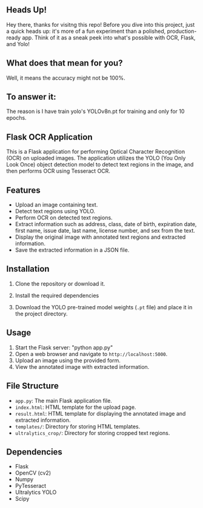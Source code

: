 ## Heads Up!

Hey there, thanks for visitng this repo! Before you dive into this project, just a quick heads up: it's more of a fun experiment than a polished, production-ready app. Think of it as a sneak peek into what's possible with OCR, Flask, and Yolo!

## What does that mean for you? 
Well, it means the accuracy might not be 100%.

## To answer it: 
The reason is I have train yolo's YOLOv8n.pt for training and only for 10 epochs. 

## Flask OCR Application

This is a Flask application for performing Optical Character Recognition (OCR) on uploaded images. The application utilizes the YOLO (You Only Look Once) object detection model to detect text regions in the image, and then performs OCR using Tesseract OCR.

## Features

- Upload an image containing text.
- Detect text regions using YOLO.
- Perform OCR on detected text regions.
- Extract information such as address, class, date of birth, expiration date, first name, issue date, last name, license number, and sex from the text.
- Display the original image with annotated text regions and extracted information.
- Save the extracted information in a JSON file.

## Installation

1. Clone the repository or download it.

2. Install the required dependencies

3. Download the YOLO pre-trained model weights (`.pt` file) and place it in the project directory.

## Usage

1. Start the Flask server: "python app.py"  
2. Open a web browser and navigate to `http://localhost:5000`.
3. Upload an image using the provided form.
4. View the annotated image with extracted information.

## File Structure

- `app.py`: The main Flask application file.
- `index.html`: HTML template for the upload page.
- `result.html`: HTML template for displaying the annotated image and extracted information.
- `templates/`: Directory for storing HTML templates.
- `ultralytics_crop/`: Directory for storing cropped text regions.

## Dependencies

- Flask
- OpenCV (cv2)
- Numpy
- PyTesseract
- Ultralytics YOLO
- Scipy
